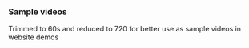 ### Sample videos
Trimmed to 60s and reduced to 720 for better use as sample videos in website demos
